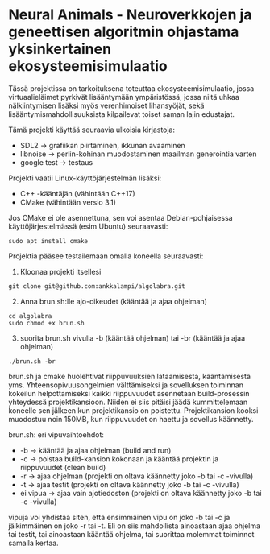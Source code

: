 # Neural Animals - Neuroverkkojen ja geneettisen algoritmin ohjastama yksinkertainen ekosysteemisimulaatio

Tässä projektissa on tarkoituksena toteuttaa ekosysteemisimulaatio, jossa virtuaalieläimet pyrkivät lisääntymään ympäristössä, jossa niitä uhkaa nälkiintymisen lisäksi myös verenhimoiset lihansyöjät, sekä lisääntymismahdollisuuksista kilpailevat toiset saman lajin edustajat.

Tämä projekti käyttää seuraavia ulkoisia kirjastoja:
- SDL2 -> grafiikan piirtäminen, ikkunan avaaminen 
- libnoise -> perlin-kohinan muodostaminen maailman generointia varten
- google test -> testaus

Projekti vaatii Linux-käyttöjärjestelmän lisäksi:
- C++ -kääntäjän (vähintään C++17)
- CMake (vähintään versio 3.1)

Jos CMake ei ole asennettuna, sen voi asentaa Debian-pohjaisessa käyttöjärjestelmässä (esim Ubuntu) seuraavasti:

```
sudo apt install cmake
```

Projektia pääsee testailemaan omalla koneella seuraavasti:

1. Kloonaa projekti itsellesi

```
git clone git@github.com:ankkalampi/algolabra.git
```

2. Anna brun.sh:lle ajo-oikeudet (kääntää ja ajaa ohjelman)

```
cd algolabra
sudo chmod +x brun.sh
```

3. suorita brun.sh vivulla -b (kääntää ohjelman) tai -br (kääntää ja ajaa ohjelman)

```
./brun.sh -br
``` 

brun.sh ja cmake huolehtivat riippuvuuksien lataamisesta, kääntämisestä yms. Yhteensopivuusongelmien välttämiseksi ja sovelluksen toiminnan kokeilun helpottamiseksi kaikki riippuvuudet asennetaan build-prosessin yhteydessä projektikansioon. Niiden ei siis pitäisi jäädä kummittelemaan koneelle sen jälkeen kun projektikansio on poistettu. Projektikansion kooksi muodostuu noin 150MB, kun riippuvuudet on haettu ja sovellus käännetty.

brun.sh: eri vipuvaihtoehdot:

- -b -> kääntää ja ajaa ohjelman (build and run)
- -c -> poistaa build-kansion kokonaan ja kääntää projektin ja riippuvuudet (clean build)
- -r -> ajaa ohjelman (projekti on oltava käännetty joko -b tai -c -vivulla)
- -t -> ajaa testit (projekti on oltava käännetty joko -b tai -c -vivulla)
- ei vipua -> ajaa vain ajotiedoston (projekti on oltava käännetty joko -b tai -c -vivulla)

vipuja voi yhdistää siten, että ensimmäinen vipu on joko -b tai -c ja jälkimmäinen on joko -r tai -t. Eli on siis mahdollista ainoastaan ajaa ohjelma tai testit, tai ainoastaan kääntää ohjelma, tai suorittaa molemmat toiminnot samalla kertaa.
